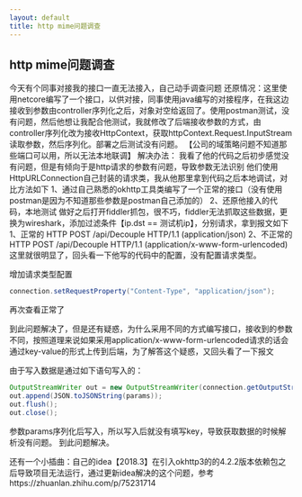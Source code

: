 ```yaml
---
layout: default
title: http mime问题调查
---
```


## http mime问题调查

今天有个同事对接我的接口一直无法接入，自己动手调查问题
还原情况：这里使用netcore编写了一个接口，以供对接，同事使用java编写的对接程序，在我这边接收到参数由controller序列化之后，对象对空给返回了。使用postman测试，没有问题，然后他想让我配合他测试，我就修改了后端接收参数的方式，由controller序列化改为接收HttpContext，获取httpContext.Request.InputStream读取参数，然后序列化。部署之后测试没有问题。
【公司的域策略问题不知道那些端口可以用，所以无法本地联调】
解决办法：
我看了他的代码之后初步感觉没有问题，但是有倾向于是http请求的参数有问题，导致参数无法识别
他们使用HttpURLConnection自己封装的请求类，我从他那里拿到代码之后本地调试，对比方法如下
1、通过自己熟悉的okhttp工具类编写了一个正常的接口（没有使用postman是因为不知道那些参数是postman自己添加的）
2、还原他接入的代码，本地测试
做好之后打开fiddler抓包，很不巧，fiddler无法抓取这些数据，更换为wireshark，添加过滤条件【ip.dst == 测试机ip】，分别请求，拿到报文如下
1、正常的
HTTP POST /api/Decouple HTTP/1.1 (application/json)
2、不正常的
HTTP POST /api/Decouple HTTP/1.1 (application/x-www-form-urlencoded)
这里就很明显了，回头看一下他写的代码中的配置，没有配置请求类型。

增加请求类型配置
```java
connection.setRequestProperty("Content-Type", "application/json");
```
再次查看正常了

到此问题解决了，但是还有疑惑，为什么采用不同的方式编写接口，接收到的参数不同，按照道理来说如果采用application/x-www-form-urlencoded请求的话会通过key-value的形式上传到后端，为了解答这个疑惑，又回头看了一下报文

由于写入数据是通过如下语句写入的：
```java
OutputStreamWriter out = new OutputStreamWriter(connection.getOutputStream(), "UTF-8");
out.append(JSON.toJSONString(params));
out.flush();
out.close();
```
参数params序列化后写入，所以写入后就没有填写key，导致获取数据的时候解析没有问题。
到此问题解决。

还有一个小插曲：自己的idea【2018.3】在引入okhttp3的的4.2.2版本依赖包之后导致项目无法运行，通过更新idea解决的这个问题，参考https://zhuanlan.zhihu.com/p/75231714